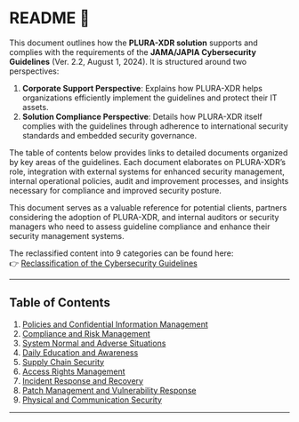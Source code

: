 # README 📜

This document outlines how the **PLURA-XDR solution** supports and complies with the requirements of the **JAMA/JAPIA Cybersecurity Guidelines** (Ver. 2.2, August 1, 2024). It is structured around two perspectives:  

1. **Corporate Support Perspective**: Explains how PLURA-XDR helps organizations efficiently implement the guidelines and protect their IT assets.  
2. **Solution Compliance Perspective**: Details how PLURA-XDR itself complies with the guidelines through adherence to international security standards and embedded security governance.

The table of contents below provides links to detailed documents organized by key areas of the guidelines. Each document elaborates on PLURA-XDR’s role, integration with external systems for enhanced security management, internal operational policies, audit and improvement processes, and insights necessary for compliance and improved security posture.

This document serves as a valuable reference for potential clients, partners considering the adoption of PLURA-XDR, and internal auditors or security managers who need to assess guideline compliance and enhance their security management systems.

The reclassified content into 9 categories can be found here:  
  👉 [Reclassification of the Cybersecurity Guidelines](cybersecurity_guidelines.md)

---

## Table of Contents

1. [Policies and Confidential Information Management](https://github.com/qubitsec/plura/blob/main/compliance/jama_japia/v2.2/en/content/1_policies_and_confidential_information_management.md)  
2. [Compliance and Risk Management](https://github.com/qubitsec/plura/blob/main/compliance/jama_japia/v2.2/en/content/2_compliance_and_risk_management.md)  
3. [System Normal and Adverse Situations](https://github.com/qubitsec/plura/blob/main/compliance/jama_japia/v2.2/en/content/3_system_normal_and_adverse_situations.md)  
4. [Daily Education and Awareness](https://github.com/qubitsec/plura/blob/main/compliance/jama_japia/v2.2/en/content/4_daily_education_and_awareness.md)  
5. [Supply Chain Security](https://github.com/qubitsec/plura/blob/main/compliance/jama_japia/v2.2/en/content/5_supply_chain_security.md)  
6. [Access Rights Management](https://github.com/qubitsec/plura/blob/main/compliance/jama_japia/v2.2/en/content/6_access_rights_management.md)  
7. [Incident Response and Recovery](https://github.com/qubitsec/plura/blob/main/compliance/jama_japia/v2.2/en/content/7_incident_response_and_recovery.md)  
8. [Patch Management and Vulnerability Response](https://github.com/qubitsec/plura/blob/main/compliance/jama_japia/v2.2/en/content/8_patch_management_and_vulnerability_response.md)  
9. [Physical and Communication Security](https://github.com/qubitsec/plura/blob/main/compliance/jama_japia/v2.2/en/content/9_physical_and_communication_security.md)

--- 
